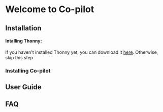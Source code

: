 # Welcome to Co-pilot

## Installation
#### Intalling Thonny:
If you haven't installed Thonny yet, you can download it [here](https://thonny.org). 
Otherwise, skip this step
### Installing Co-pilot

## User Guide

## FAQ
